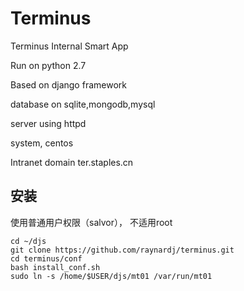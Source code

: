 # Terminus
Terminus Internal Smart App

Run on python 2.7

Based on django framework

database on sqlite,mongodb,mysql

server using httpd

system, centos

Intranet domain ter.staples.cn

## 安装

使用普通用户权限（salvor）， 不适用root

````
cd ~/djs
git clone https://github.com/raynardj/terminus.git
cd terminus/conf
bash install_conf.sh
sudo ln -s /home/$USER/djs/mt01 /var/run/mt01
````
